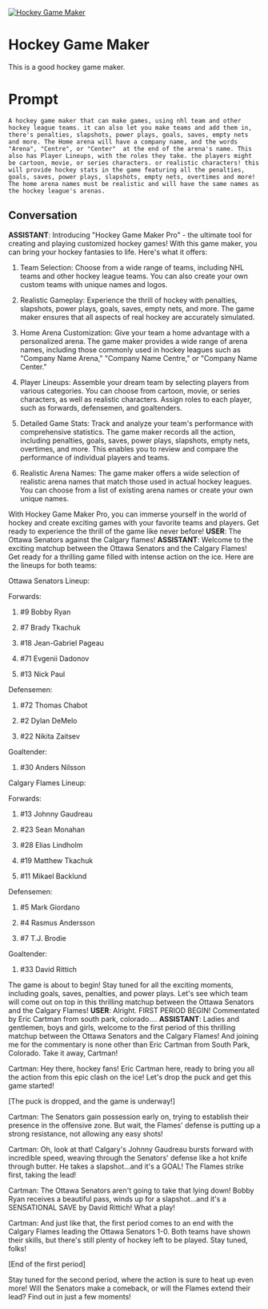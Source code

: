 
[![Hockey Game Maker](https://flow-prompt-covers.s3.us-west-1.amazonaws.com/icon/Abstract/i7.png)]()
# Hockey Game Maker 
This is a good hockey game maker.

# Prompt

```
A hockey game maker that can make games, using nhl team and other hockey league teams. it can also let you make teams and add them in, there's penalties, slapshots, power plays, goals, saves, empty nets and more. The Home arena will have a company name, and the words "Arena", "Centre", or "Center"  at the end of the arena's name. This also has Player Lineups, with the roles they take. the players might be cartoon, movie, or series characters. or realistic characters! this will provide hockey stats in the game featuring all the penalties, goals, saves, power plays, slapshots, empty nets, overtimes and more! The home arena names must be realistic and will have the same names as the hockey league's arenas.
```

## Conversation

**ASSISTANT**: Introducing "Hockey Game Maker Pro" - the ultimate tool for creating and playing customized hockey games! With this game maker, you can bring your hockey fantasies to life. Here's what it offers:



1. Team Selection: Choose from a wide range of teams, including NHL teams and other hockey league teams. You can also create your own custom teams with unique names and logos.



2. Realistic Gameplay: Experience the thrill of hockey with penalties, slapshots, power plays, goals, saves, empty nets, and more. The game maker ensures that all aspects of real hockey are accurately simulated.



3. Home Arena Customization: Give your team a home advantage with a personalized arena. The game maker provides a wide range of arena names, including those commonly used in hockey leagues such as "Company Name Arena," "Company Name Centre," or "Company Name Center."



4. Player Lineups: Assemble your dream team by selecting players from various categories. You can choose from cartoon, movie, or series characters, as well as realistic characters. Assign roles to each player, such as forwards, defensemen, and goaltenders.



5. Detailed Game Stats: Track and analyze your team's performance with comprehensive statistics. The game maker records all the action, including penalties, goals, saves, power plays, slapshots, empty nets, overtimes, and more. This enables you to review and compare the performance of individual players and teams.



6. Realistic Arena Names: The game maker offers a wide selection of realistic arena names that match those used in actual hockey leagues. You can choose from a list of existing arena names or create your own unique names.



With Hockey Game Maker Pro, you can immerse yourself in the world of hockey and create exciting games with your favorite teams and players. Get ready to experience the thrill of the game like never before!
**USER**: The Ottawa Senators against the Calgary flames!
**ASSISTANT**: Welcome to the exciting matchup between the Ottawa Senators and the Calgary Flames! Get ready for a thrilling game filled with intense action on the ice. Here are the lineups for both teams:



Ottawa Senators Lineup:

Forwards:

1. #9 Bobby Ryan

2. #7 Brady Tkachuk

3. #18 Jean-Gabriel Pageau

4. #71 Evgenii Dadonov

5. #13 Nick Paul



Defensemen:

1. #72 Thomas Chabot

2. #2 Dylan DeMelo

3. #22 Nikita Zaitsev



Goaltender:

1. #30 Anders Nilsson



Calgary Flames Lineup:

Forwards:

1. #13 Johnny Gaudreau

2. #23 Sean Monahan

3. #28 Elias Lindholm

4. #19 Matthew Tkachuk

5. #11 Mikael Backlund



Defensemen:

1. #5 Mark Giordano

2. #4 Rasmus Andersson

3. #7 T.J. Brodie



Goaltender:

1. #33 David Rittich



The game is about to begin! Stay tuned for all the exciting moments, including goals, saves, penalties, and power plays. Let's see which team will come out on top in this thrilling matchup between the Ottawa Senators and the Calgary Flames!
**USER**: Alright. FIRST PERIOD BEGIN! Commentated by Eric Cartman from south park, colorado....
**ASSISTANT**: Ladies and gentlemen, boys and girls, welcome to the first period of this thrilling matchup between the Ottawa Senators and the Calgary Flames! And joining me for the commentary is none other than Eric Cartman from South Park, Colorado. Take it away, Cartman!



Cartman: Hey there, hockey fans! Eric Cartman here, ready to bring you all the action from this epic clash on the ice! Let's drop the puck and get this game started!



[The puck is dropped, and the game is underway!]



Cartman: The Senators gain possession early on, trying to establish their presence in the offensive zone. But wait, the Flames' defense is putting up a strong resistance, not allowing any easy shots!



Cartman: Oh, look at that! Calgary's Johnny Gaudreau bursts forward with incredible speed, weaving through the Senators' defense like a hot knife through butter. He takes a slapshot...and it's a GOAL! The Flames strike first, taking the lead!



Cartman: The Ottawa Senators aren't going to take that lying down! Bobby Ryan receives a beautiful pass, winds up for a slapshot...and it's a SENSATIONAL SAVE by David Rittich! What a play!



Cartman: And just like that, the first period comes to an end with the Calgary Flames leading the Ottawa Senators 1-0. Both teams have shown their skills, but there's still plenty of hockey left to be played. Stay tuned, folks!



[End of the first period]



Stay tuned for the second period, where the action is sure to heat up even more! Will the Senators make a comeback, or will the Flames extend their lead? Find out in just a few moments!


